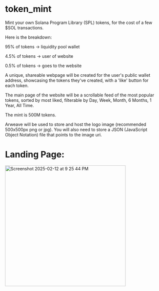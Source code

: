 # token_mint

Mint your own Solana Program Library (SPL) tokens, for the cost of a few $SOL transactions.

Here is the breakdown:

95% of tokens  -> liquidity pool wallet

4.5% of tokens -> user of website

0.5% of tokens -> goes to the website

A unique, shareable webpage will be created for the user's public wallet address, showcasing the tokens they've created, with a 'like' button for each token.

The main page of the website will be a scrollable feed of the most popular tokens, sorted by most liked, filterable by Day, Week, Month, 6 Months, 1 Year, All Time.

The mint is 500M tokens.

Arweave will be used to store and host the logo image (recommended 500x500px png or jpg). You will also need to store a JSON (JavaScript Object Notation) file that points to the image uri.

# Landing Page:

<img width="395" alt="Screenshot 2025-02-12 at 9 25 44 PM" src="https://github.com/user-attachments/assets/df413a85-4534-4f07-ada4-39d9f3c64505" />



